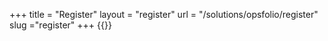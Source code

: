 +++
title = "Register"
layout = "register" 
url = "/solutions/opsfolio/register"
slug ="register"
+++
{{<registerform>}}

